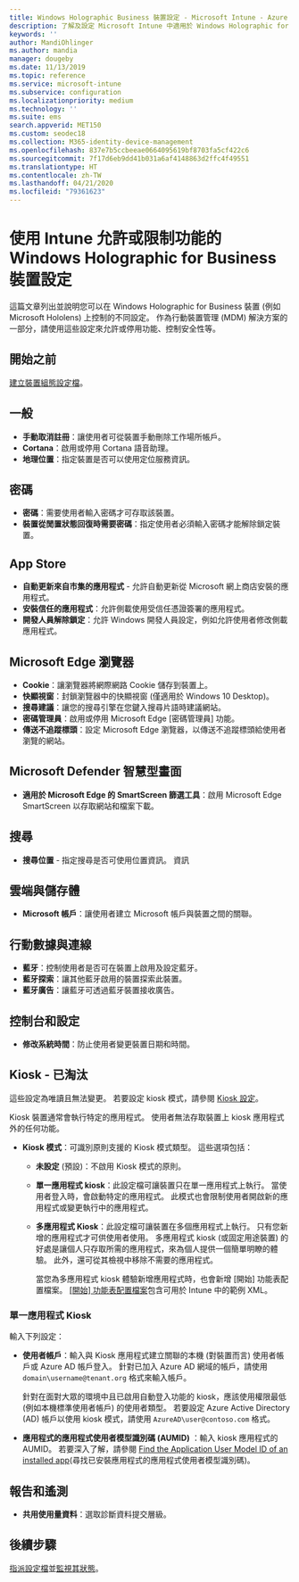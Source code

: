 ```yaml
---
title: Windows Holographic Business 裝置設定 - Microsoft Intune - Azure | Microsoft Docs
description: 了解及設定 Microsoft Intune 中適用於 Windows Holographic for Business 的裝置限制設定，包括取消註冊、地理位置、密碼、從應用程式市集安裝應用程式、Microsoft Edge 中的 Cookie 和快顯、Microsoft Defender、搜尋、雲端與儲存體、藍牙連線能力、系統時間，以及 Azure 中的使用情況資料。
keywords: ''
author: MandiOhlinger
ms.author: mandia
manager: dougeby
ms.date: 11/13/2019
ms.topic: reference
ms.service: microsoft-intune
ms.subservice: configuration
ms.localizationpriority: medium
ms.technology: ''
ms.suite: ems
search.appverid: MET150
ms.custom: seodec18
ms.collection: M365-identity-device-management
ms.openlocfilehash: 837e7b5ccbeeae0664095619bf8703fa5cf422c6
ms.sourcegitcommit: 7f17d6eb9dd41b031a6af4148863d2ffc4f49551
ms.translationtype: HT
ms.contentlocale: zh-TW
ms.lasthandoff: 04/21/2020
ms.locfileid: "79361623"
---
```

# <a name="windows-holographic-for-business-device-settings-to-allow-or-restrict-features-using-intune"></a>使用 Intune 允許或限制功能的 Windows Holographic for Business 裝置設定



這篇文章列出並說明您可以在 Windows Holographic for Business 裝置 (例如 Microsoft Hololens) 上控制的不同設定。 作為行動裝置管理 (MDM) 解決方案的一部分，請使用這些設定來允許或停用功能、控制安全性等。

## <a name="before-you-begin"></a>開始之前

[建立裝置組態設定檔](device-restrictions-configure.md#create-the-profile)。

## <a name="general"></a>一般

- **手動取消註冊**：讓使用者可從裝置手動刪除工作場所帳戶。
- **Cortana**：啟用或停用 Cortana 語音助理。
- **地理位置**：指定裝置是否可以使用定位服務資訊。

## <a name="password"></a>密碼

- **密碼**：需要使用者輸入密碼才可存取該裝置。
- **裝置從閒置狀態回復時需要密碼**：指定使用者必須輸入密碼才能解除鎖定裝置。

## <a name="app-store"></a>App Store

- **自動更新來自市集的應用程式** - 允許自動更新從 Microsoft 網上商店安裝的應用程式。
- **安裝信任的應用程式**：允許側載使用受信任憑證簽署的應用程式。
- **開發人員解除鎖定**：允許 Windows 開發人員設定，例如允許使用者修改側載應用程式。

## <a name="microsoft-edge-browser"></a>Microsoft Edge 瀏覽器

- **Cookie**：讓瀏覽器將網際網路 Cookie 儲存到裝置上。
- **快顯視窗**：封鎖瀏覽器中的快顯視窗 (僅適用於 Windows 10 Desktop)。
- **搜尋建議**：讓您的搜尋引擎在您鍵入搜尋片語時建議網站。
- **密碼管理員**：啟用或停用 Microsoft Edge [密碼管理員] 功能。
- **傳送不追蹤標頭**：設定 Microsoft Edge 瀏覽器，以傳送不追蹤標頭給使用者瀏覽的網站。

## <a name="microsoft-defender-smart-screen"></a>Microsoft Defender 智慧型畫面

- **適用於 Microsoft Edge 的 SmartScreen 篩選工具**：啟用 Microsoft Edge SmartScreen 以存取網站和檔案下載。

## <a name="search"></a>搜尋

- **搜尋位置** - 指定搜尋是否可使用位置資訊。 資訊

## <a name="cloud-and-storage"></a>雲端與儲存體

- **Microsoft 帳戶**：讓使用者建立 Microsoft 帳戶與裝置之間的關聯。

## <a name="cellular-and-connectivity"></a>行動數據與連線

- **藍牙**：控制使用者是否可在裝置上啟用及設定藍牙。
- **藍牙探索**：讓其他藍牙啟用的裝置探索此裝置。
- **藍牙廣告**：讓藍牙可透過藍牙裝置接收廣告。

## <a name="control-panel-and-settings"></a>控制台和設定

- **修改系統時間**：防止使用者變更裝置日期和時間。

## <a name="kiosk---obsolete"></a>Kiosk - 已淘汰

這些設定為唯讀且無法變更。 若要設定 kiosk 模式，請參閱 [Kiosk 設定](kiosk-settings-holographic.md)。

Kiosk 裝置通常會執行特定的應用程式。 使用者無法存取裝置上 kiosk 應用程式外的任何功能。

- **Kiosk 模式**：可識別原則支援的 Kiosk 模式類型。 這些選項包括：

  - **未設定** (預設)：不啟用 Kiosk 模式的原則。 
  - **單一應用程式 kiosk**：此設定檔可讓裝置只在單一應用程式上執行。 當使用者登入時，會啟動特定的應用程式。 此模式也會限制使用者開啟新的應用程式或變更執行中的應用程式。
  - **多應用程式 Kiosk**：此設定檔可讓裝置在多個應用程式上執行。 只有您新增的應用程式才可供使用者使用。 多應用程式 kiosk (或固定用途裝置) 的好處是讓個人只存取所需的應用程式，來為個人提供一個簡單明瞭的體驗。 此外，還可從其檢視中移除不需要的應用程式。 
  
    當您為多應用程式 kiosk 體驗新增應用程式時，也會新增 [開始] 功能表配置檔案。 [[開始] 功能表配置檔案](/hololens/hololens-kiosk#start-layout-file-for-mdm-intune-and-others)包含可用於 Intune 中的範例 XML。 

### <a name="single-app-kiosks"></a>單一應用程式 Kiosk

輸入下列設定：

- **使用者帳戶**：輸入與 Kiosk 應用程式建立關聯的本機 (對裝置而言) 使用者帳戶或 Azure AD 帳戶登入。 針對已加入 Azure AD 網域的帳戶，請使用 `domain\username@tenant.org` 格式來輸入帳戶。 

    針對在面對大眾的環境中且已啟用自動登入功能的 kiosk，應該使用權限最低 (例如本機標準使用者帳戶) 的使用者類型。 若要設定 Azure Active Directory (AD) 帳戶以使用 kiosk 模式，請使用 `AzureAD\user@contoso.com` 格式。

- **應用程式的應用程式使用者模型識別碼 (AUMID)** ：輸入 kiosk 應用程式的 AUMID。 若要深入了解，請參閱 [Find the Application User Model ID of an installed app](https://docs.microsoft.com/windows-hardware/customize/enterprise/find-the-application-user-model-id-of-an-installed-app)(尋找已安裝應用程式的應用程式使用者模型識別碼)。

## <a name="reporting-and-telemetry"></a>報告和遙測

- **共用使用量資料**：選取診斷資料提交層級。

## <a name="next-steps"></a>後續步驟

[指派設定檔](device-profile-assign.md)並[監視其狀態](device-profile-monitor.md)。
